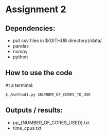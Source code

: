 Assignment 2
=============

Dependencies:
-----------
* put csv files in ${GITHUB directory}/data/
* pandas 
* numpy 
* python 

How to use the code 
--------------------
At a terminal:

    $./method1.py $NUMBER_OF_CORES_TO_USE

Outputs / results: 
------------------
* pp_{NUMBER_OF_CORES_USED}.txt
* time_cpus.txt  

